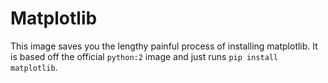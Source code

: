 # Matplotlib

This image saves you the lengthy painful process of installing matplotlib.
It is based off the official `python:2` image and just runs
`pip install matplotlib`.
